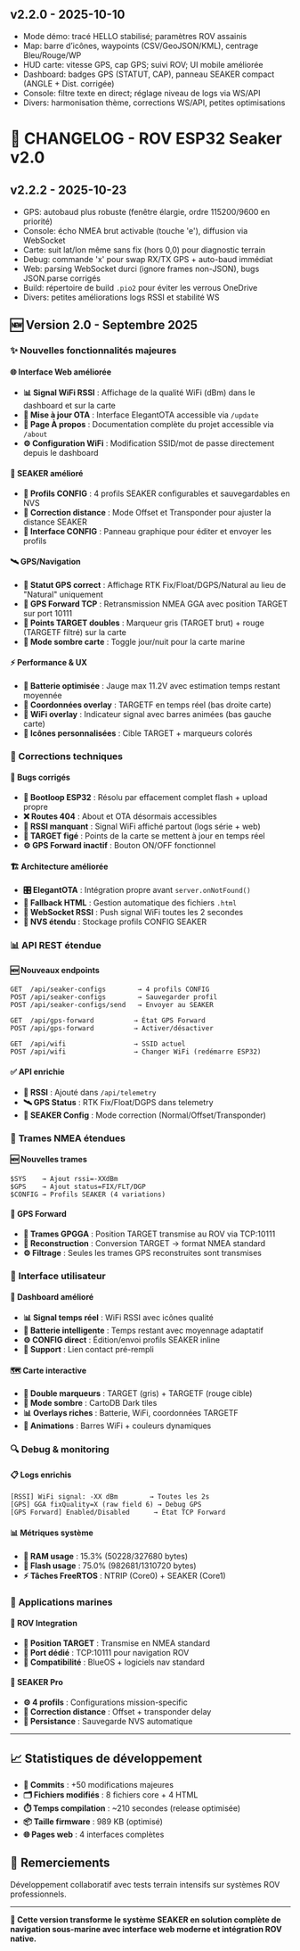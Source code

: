 ## v2.2.0 - 2025-10-10
- Mode démo: tracé HELLO stabilisé; paramètres ROV assainis
- Map: barre d’icônes, waypoints (CSV/GeoJSON/KML), centrage Bleu/Rouge/WP
- HUD carte: vitesse GPS, cap GPS; suivi ROV; UI mobile améliorée
- Dashboard: badges GPS (STATUT, CAP), panneau SEAKER compact (ANGLE + Dist. corrigée)
- Console: filtre texte en direct; réglage niveau de logs via WS/API
- Divers: harmonisation thème, corrections WS/API, petites optimisations
# 🚀 CHANGELOG - ROV ESP32 Seaker v2.0

## v2.2.2 - 2025-10-23
- GPS: autobaud plus robuste (fenêtre élargie, ordre 115200/9600 en priorité)
- Console: écho NMEA brut activable (touche 'e'), diffusion via WebSocket
- Carte: suit lat/lon même sans fix (hors 0,0) pour diagnostic terrain
- Debug: commande 'x' pour swap RX/TX GPS + auto-baud immédiat
- Web: parsing WebSocket durci (ignore frames non-JSON), bugs JSON.parse corrigés
- Build: répertoire de build `.pio2` pour éviter les verrous OneDrive
- Divers: petites améliorations logs RSSI et stabilité WS

## 🆕 Version 2.0 - Septembre 2025

### ✨ Nouvelles fonctionnalités majeures

#### 🌐 **Interface Web améliorée**
- **📊 Signal WiFi RSSI** : Affichage de la qualité WiFi (dBm) dans le dashboard et sur la carte
- **🔄 Mise à jour OTA** : Interface ElegantOTA accessible via `/update`
- **📖 Page À propos** : Documentation complète du projet accessible via `/about`
- **⚙️ Configuration WiFi** : Modification SSID/mot de passe directement depuis le dashboard

#### 🎯 **SEAKER amélioré**
- **📝 Profils CONFIG** : 4 profils SEAKER configurables et sauvegardables en NVS
- **🔧 Correction distance** : Mode Offset et Transponder pour ajuster la distance SEAKER
- **🎨 Interface CONFIG** : Panneau graphique pour éditer et envoyer les profils

#### 🛰️ **GPS/Navigation**
- **🚦 Statut GPS correct** : Affichage RTK Fix/Float/DGPS/Natural au lieu de "Natural" uniquement  
- **📡 GPS Forward TCP** : Retransmission NMEA GGA avec position TARGET sur port 10111
- **🎯 Points TARGET doubles** : Marqueur gris (TARGET brut) + rouge (TARGETF filtré) sur la carte
- **🌙 Mode sombre carte** : Toggle jour/nuit pour la carte marine

#### ⚡ **Performance & UX**
- **🔋 Batterie optimisée** : Jauge max 11.2V avec estimation temps restant moyennée
- **📍 Coordonnées overlay** : TARGETF en temps réel (bas droite carte)
- **📶 WiFi overlay** : Indicateur signal avec barres animées (bas gauche carte)
- **🎨 Icônes personnalisées** : Cible TARGET + marqueurs colorés

### 🔧 Corrections techniques

#### 🐛 **Bugs corrigés**
- **🔴 Bootloop ESP32** : Résolu par effacement complet flash + upload propre
- **❌ Routes 404** : About et OTA désormais accessibles
- **📡 RSSI manquant** : Signal WiFi affiché partout (logs série + web)
- **🎯 TARGET figé** : Points de la carte se mettent à jour en temps réel
- **⚙️ GPS Forward inactif** : Bouton ON/OFF fonctionnel

#### 🏗️ **Architecture améliorée**  
- **🎛️ ElegantOTA** : Intégration propre avant `server.onNotFound()`
- **📁 Fallback HTML** : Gestion automatique des fichiers `.html` 
- **🔧 WebSocket RSSI** : Push signal WiFi toutes les 2 secondes
- **💾 NVS étendu** : Stockage profils CONFIG SEAKER

### 📊 **API REST étendue**

#### 🆕 Nouveaux endpoints
```
GET  /api/seaker-configs        → 4 profils CONFIG
POST /api/seaker-configs        → Sauvegarder profil  
POST /api/seaker-configs/send   → Envoyer au SEAKER

GET  /api/gps-forward          → État GPS Forward
POST /api/gps-forward          → Activer/désactiver

GET  /api/wifi                 → SSID actuel
POST /api/wifi                 → Changer WiFi (redémarre ESP32)
```

#### ✅ **API enrichie**
- **📡 RSSI** : Ajouté dans `/api/telemetry`
- **🛰️ GPS Status** : RTK Fix/Float/DGPS dans telemetry
- **🎯 SEAKER Config** : Mode correction (Normal/Offset/Transponder)

### 📝 **Trames NMEA étendues**

#### 🆕 Nouvelles trames
```
$SYS    → Ajout rssi=-XXdBm
$GPS    → Ajout status=FIX/FLT/DGP  
$CONFIG → Profils SEAKER (4 variations)
```

#### 🎯 **GPS Forward**
- **📍 Trames GPGGA** : Position TARGET transmise au ROV via TCP:10111
- **🔄 Reconstruction** : Conversion TARGET → format NMEA standard
- **⚙️ Filtrage** : Seules les trames GPS reconstruites sont transmises

### 🎨 **Interface utilisateur**

#### 📱 **Dashboard amélioré**
- **📊 Signal temps réel** : WiFi RSSI avec icônes qualité
- **🔋 Batterie intelligente** : Temps restant avec moyennage adaptatif
- **⚙️ CONFIG direct** : Édition/envoi profils SEAKER inline
- **📧 Support** : Lien contact pré-rempli

#### 🗺️ **Carte interactive**
- **🎯 Double marqueurs** : TARGET (gris) + TARGETF (rouge cible)
- **🌙 Mode sombre** : CartoDB Dark tiles
- **📊 Overlays riches** : Batterie, WiFi, coordonnées TARGETF
- **🎨 Animations** : Barres WiFi + couleurs dynamiques

### 🔍 **Debug & monitoring**

#### 📋 **Logs enrichis**
```
[RSSI] WiFi signal: -XX dBm        → Toutes les 2s
[GPS] GGA fixQuality=X (raw field 6) → Debug GPS
[GPS Forward] Enabled/Disabled      → État TCP Forward
```

#### 📊 **Métriques système**
- **🧠 RAM usage** : 15.3% (50228/327680 bytes)
- **💾 Flash usage** : 75.0% (982681/1310720 bytes)  
- **⚡ Tâches FreeRTOS** : NTRIP (Core0) + SEAKER (Core1)

### 🌊 **Applications marines**

#### 🤖 **ROV Integration**
- **📍 Position TARGET** : Transmise en NMEA standard
- **🔌 Port dédié** : TCP:10111 pour navigation ROV
- **🎯 Compatibilité** : BlueOS + logiciels nav standard

#### 🎯 **SEAKER Pro**
- **⚙️ 4 profils** : Configurations mission-specific
- **🔧 Correction distance** : Offset + transponder delay
- **💾 Persistance** : Sauvegarde NVS automatique

---

## 📈 Statistiques de développement

- **📝 Commits** : +50 modifications majeures
- **🗂️ Fichiers modifiés** : 8 fichiers core + 4 HTML
- **⏱️ Temps compilation** : ~210 secondes (release optimisée)
- **📦 Taille firmware** : 989 KB (optimisé)
- **🌐 Pages web** : 4 interfaces complètes

## 🙏 Remerciements

Développement collaboratif avec tests terrain intensifs sur systèmes ROV professionnels.

---

**🚀 Cette version transforme le système SEAKER en solution complète de navigation sous-marine avec interface web moderne et intégration ROV native.**



